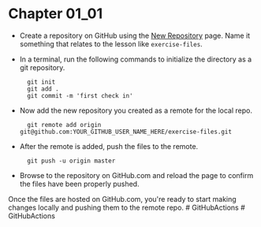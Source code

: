 # Chapter 01_01

- Create a repository on GitHub using the [New Repository](https://github.com/new) page.  Name it something that relates to the lesson like `exercise-files`.

- In a terminal, run the following commands to initialize the directory as a git repository.

        git init
        git add .
        git commit -m 'first check in'

- Now add the new repository you created as a remote for the local repo.

        git remote add origin git@github.com:YOUR_GITHUB_USER_NAME_HERE/exercise-files.git

- After the remote is added, push the files to the remote.

        git push -u origin master

 - Browse to the repository on GitHub.com and reload the page to confirm the files have been properly pushed.

Once the files are hosted on GitHub.com, you're ready to start making changes locally and pushing them to the remote repo.
#   G i t H u b A c t i o n s  
 # GitHubActions
